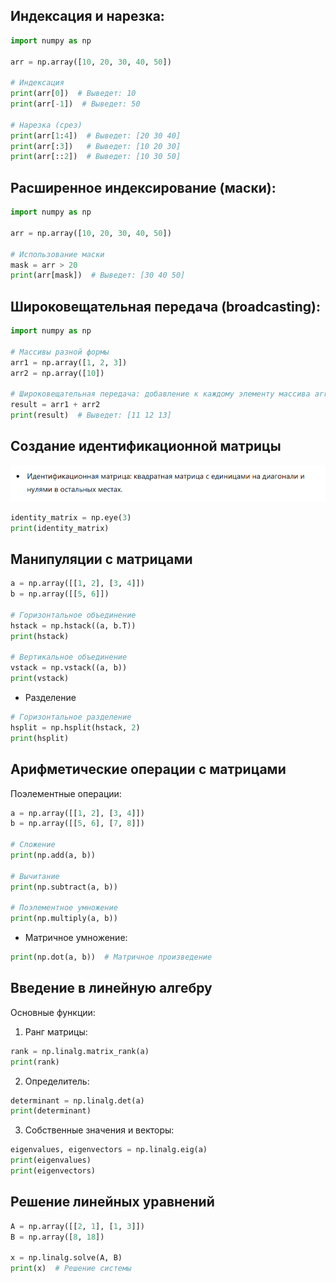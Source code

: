 ## Индексация и нарезка:

```python
import numpy as np

arr = np.array([10, 20, 30, 40, 50])

# Индексация
print(arr[0])  # Выведет: 10
print(arr[-1])  # Выведет: 50

# Нарезка (срез)
print(arr[1:4])  # Выведет: [20 30 40]
print(arr[:3])   # Выведет: [10 20 30]
print(arr[::2])  # Выведет: [10 30 50]
```

## Расширенное индексирование (маски):

```python
import numpy as np

arr = np.array([10, 20, 30, 40, 50])

# Использование маски
mask = arr > 20
print(arr[mask])  # Выведет: [30 40 50]

```

## Широковещательная передача (broadcasting):

``` python
import numpy as np

# Массивы разной формы
arr1 = np.array([1, 2, 3])
arr2 = np.array([10])

# Широковещательная передача: добавление к каждому элементу массива arr1 значение из arr2
result = arr1 + arr2
print(result)  # Выведет: [11 12 13]
```


## Создание идентификационной матрицы

![alt text](image-2.png)

``` python
identity_matrix = np.eye(3)
print(identity_matrix)
```

## Манипуляции с матрицами

``` python
a = np.array([[1, 2], [3, 4]])
b = np.array([[5, 6]])

# Горизонтальное объединение
hstack = np.hstack((a, b.T))
print(hstack)

# Вертикальное объединение
vstack = np.vstack((a, b))
print(vstack)
```

* Разделение

``` python
# Горизонтальное разделение
hsplit = np.hsplit(hstack, 2)
print(hsplit)
```

## Арифметические операции с матрицами

Поэлементные операции:

``` python
a = np.array([[1, 2], [3, 4]])
b = np.array([[5, 6], [7, 8]])

# Сложение
print(np.add(a, b))

# Вычитание
print(np.subtract(a, b))

# Поэлементное умножение
print(np.multiply(a, b))

```


* Матричное умножение:

``` python
print(np.dot(a, b))  # Матричное произведение
```


## Введение в линейную алгебру

Основные функции:

1. Ранг матрицы:

``` python
rank = np.linalg.matrix_rank(a)
print(rank)
```
2. Определитель:

``` python
determinant = np.linalg.det(a)
print(determinant)
```

3. Собственные значения и векторы:

``` python
eigenvalues, eigenvectors = np.linalg.eig(a)
print(eigenvalues)
print(eigenvectors)
```

## Решение линейных уравнений

``` python 
A = np.array([[2, 1], [1, 3]])
B = np.array([8, 18])

x = np.linalg.solve(A, B)
print(x)  # Решение системы
```